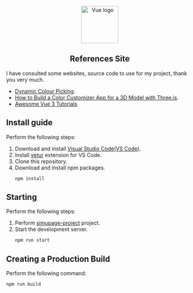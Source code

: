 
<p align="center"><a href="https://vuejs.org" target="_blank" rel="noopener noreferrer"><img width="100" src="https://vuejs.org/images/logo.png" alt="Vue logo"></a></p>

<h2 align="center">References Site</h2>

I have consulted some websites, source code to use for my project, thank you very much.

- [Dynamic Colour Picking](https://codepen.io/kylewetton/pen/KKPvbLX).
- [How to Build a Color Customizer App for a 3D Model with Three.js](https://tympanus.net/codrops/2019/09/17/how-to-build-a-color-customizer-app-for-a-3d-model-with-three-js/).
- [Awesome Vue 3 Tutorials](https://github.com/vuesomedev/awesome-vue-3)

## Install guide
Perform the following steps:
1. Download and install [Visual Studio Code(VS Code)](https://code.visualstudio.com/).
1. Install [vetur](https://github.com/vuejs/vetur) extension for VS Code.
1. Clone this repository.
1. Download and install npm packages.
    ```bash
    npm install

## Starting
Perform the following steps:
1. Perform [simupage-project](https://github.com/longnguyen1009/shirt_vuejs) project.
1. Start the development server.
    ```bash
    npm run start
    ```
## Creating a Production Build
Perform the following command:
```bash
npm run build
```
